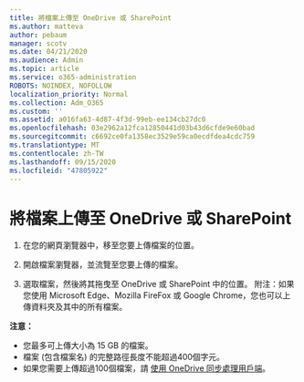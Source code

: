 ```yaml
---
title: 將檔案上傳至 OneDrive 或 SharePoint
ms.author: matteva
author: pebaum
manager: scotv
ms.date: 04/21/2020
ms.audience: Admin
ms.topic: article
ms.service: o365-administration
ROBOTS: NOINDEX, NOFOLLOW
localization_priority: Normal
ms.collection: Adm_O365
ms.custom: ''
ms.assetid: a016fa63-4d87-4f3d-99eb-ee134cb27dc0
ms.openlocfilehash: 03e2962a12fca12850441d03b43d6cfde9e60bad
ms.sourcegitcommit: c6692ce0fa1358ec3529e59ca0ecdfdea4cdc759
ms.translationtype: MT
ms.contentlocale: zh-TW
ms.lasthandoff: 09/15/2020
ms.locfileid: "47805922"
---
```

# <a name="upload-files-to-onedrive-or-sharepoint"></a>將檔案上傳至 OneDrive 或 SharePoint

1. 在您的網頁瀏覽器中，移至您要上傳檔案的位置。
    
2. 開啟檔案瀏覽器，並流覽至您要上傳的檔案。
    
3. 選取檔案，然後將其拖曳至 OneDrive 或 SharePoint 中的位置。 附注：如果您使用 Microsoft Edge、Mozilla FireFox 或 Google Chrome，您也可以上傳資料夾及其中的所有檔案。
    
**注意：**
- 您最多可上傳大小為 15 GB 的檔案。 
- 檔案 (包含檔案名) 的完整路徑長度不能超過400個字元。 
- 如果您需要上傳超過100個檔案，請 [使用 OneDrive 同步處理用戶端](https://go.microsoft.com/fwlink/?linkid=866427)。 
  

